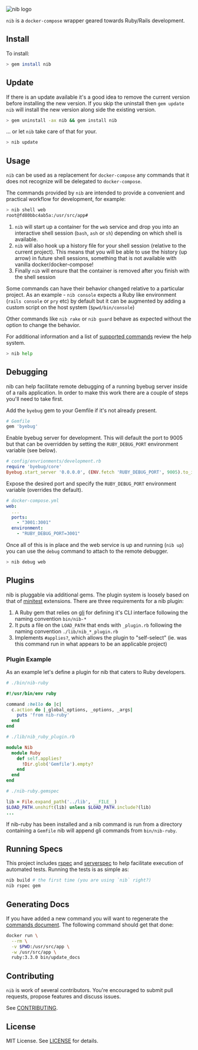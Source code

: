 ![nib logo](nib.png)

`nib` is a `docker-compose` wrapper geared towards Ruby/Rails development.

## Install

To install:

```sh
> gem install nib
```

## Update

If there is an update available it's a good idea to remove the current version before installing the new version. If you skip the uninstall then `gem update nib` will install the new version along side the existing version.

```sh
> gem uninstall -ax nib && gem install nib
```

... or let `nib` take care of that for your.

```sh
> nib update
```

## Usage

`nib` can be used as a replacement for `docker-compose` any commands that it does not recognize will be delegated to `docker-compose`.

The commands provided by `nib` are intended to provide a convenient and practical workflow for development, for example:

```sh
> nib shell web
root@fd80bbc4ab5a:/usr/src/app#
```

1. `nib` will start up a container for the `web` service and drop you into an interactive shell session (`bash`, `ash` or `sh`) depending on which shell is available.
1. `nib` will also hook up a history file for your shell session (relative to the current project). This means that you will be able to use the history (up arrow) in future shell sessions, something that is not available with vanilla docker/docker-compose!
1. Finally `nib` will ensure that the container is removed after you finish with the shell session

Some commands can have their behavior changed relative to a particular project. As an example - `nib console` expects a Ruby like environment (`rails console` or `pry` etc) by default but it can be augmented by adding a custom script on the host system (`$pwd/bin/console`)

Other commands like `nib rake` or `nib guard` behave as expected without the option to change the behavior.

For additional information and a list of [supported commands](./docs/commands.md) review the help system.

```sh
> nib help
```

## Debugging

nib can help facilitate remote debugging of a running byebug server inside of a rails application. In order to make this work there are a couple of steps you'll need to take first.

Add the `byebug` gem to your Gemfile if it's not already present.

```ruby
# Gemfile
gem 'byebug'
```

Enable byebug server for development. This will default the port to 9005 but that can be overridden by setting the `RUBY_DEBUG_PORT` environment variable (see below).

```ruby
# config/envrionments/development.rb
require 'byebug/core'
Byebug.start_server '0.0.0.0', (ENV.fetch 'RUBY_DEBUG_PORT', 9005).to_i
```

Expose the desired port and specify the `RUBY_DEBUG_PORT` environment variable (overrides the default).

```yml
# docker-compose.yml
web:
  ...
  ports:
    - "3001:3001"
  environment:
    - "RUBY_DEBUG_PORT=3001"
```

Once all of this is in place and the web service is up and running (`nib up`) you can use the `debug` command to attach to the remote debugger.

```sh
> nib debug web
```

## Plugins

nib is pluggable via additional gems. The plugin system is loosely based on that of [minitest](https://github.com/seattlerb/minitest#writing-extensions) extensions. There are three requirements for a nib plugin:

1. A Ruby gem that relies on [gli](https://github.com/davetron5000/gli) for defining it's CLI interface following the naming convention `bin/nib-*`
1. It puts a file on the `LOAD_PATH` that ends with `_plugin.rb` following the naming convention `./lib/nib_*_plugin.rb`
1. Implements `#applies?`, which allows the plugin to "self-select" (ie. was this command run in what appears to be an applicable project)

### Plugin Example

As an example let's define a plugin for nib that caters to Ruby developers.

```ruby
# ./bin/nib-ruby

#!/usr/bin/env ruby

command :hello do |c|
  c.action do |_global_options, _options, _args|
    puts 'from nib-ruby'
  end
end
```

```ruby
# ./lib/nib_ruby_plugin.rb

module Nib
  module Ruby
    def self.applies?
      !Dir.glob('Gemfile').empty?
    end
  end
end
```

```ruby
# ./nib-ruby.gemspec

lib = File.expand_path('../lib', __FILE__)
$LOAD_PATH.unshift(lib) unless $LOAD_PATH.include?(lib)
...
```

If nib-ruby has been installed and a nib command is run from a directory containing a `Gemfile` nib will append gli commands from `bin/nib-ruby`.

## Running Specs

This project includes [rspec](http://rspec.info/) and [serverspec](http://serverspec.org/) to help facilitate execution of automated tests. Running the tests is as simple as:

```sh
nib build # the first time (you are using `nib` right?)
nib rspec gem
```

## Generating Docs

If you have added a new command you will want to regenerate the [commands document](./docs/commands.md). The following command should get that done:

```sh
docker run \
  --rm \
  -v $PWD:/usr/src/app \
  -w /usr/src/app \
  ruby:3.3.0 bin/update_docs
```

## Contributing

`nib` is work of several contributors. You're encouraged to submit pull requests, propose features and discuss issues.

See [CONTRIBUTING](CONTRIBUTING.md).

## License

MIT License. See [LICENSE](LICENSE) for details.
